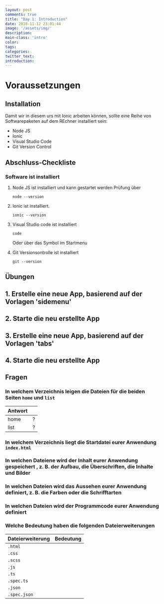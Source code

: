 ```yaml
---
layout: post
comments: true
title: "Day 1: Introduction"
date: 2018-11-12 23:01:44
image: '/assets/img/'
description:
main-class: 'intro'
color:
tags:
categories:
twitter_text:
introduction:
---
```



# Voraussetzungen

## Installation
Damit wir in diesem urs mit Ionic arbeiten können, sollte eine Reihe von Softwarepaketen auf dem REchner installiert sein:

- Node JS
- Ionic
- Visual Studio Code
- Git Version Control


## Abschluss-Checkliste

### Software ist installiert

1. Node JS ist installiert und kann gestartet werden
   Prüfung über
   
   `node --version`

2. Ionic ist installiert.
   
   `ionic --version`

3. Visual Studio code ist installiert

   `code`

   Oder über das Symbol im Startmenu

4. Git Versionsontrolle ist installiert

    `git --version`
	

## Übungen

## 1. Erstelle eine neue App, basierend auf der Vorlagen 'sidemenu'

## 2. Starte die neu erstellte App

## 3. Erstelle eine neue App, basierend auf der Vorlagen 'tabs'

## 4. Starte die neu erstellte App

## Fragen

### In welchem Verzeichnis leigen die Dateien für die beiden Seiten `home` und `list`

| Antwort |        |
| :------ | :----- |
| home    | ?      |
| list    | ?      |


### In welchem Verzeichnis liegt die Startdatei eurer Anwendung `index.html`

### In welchen Dateiene wird der Inhalt eurer Anwendung gespeichert , z. B. der Aufbau, die Überschriften, die Inhalte und Bilder

### In welchen Dateien wird das Aussehen eurer Anwendung definiert, z. B. die Farben oder die Schrifftarten

### In welchen Dateien wird der Programmcode eurer Anwendung definiert

### Welche Bedeutung haben die folgenden Dateierweiterungen

| Dateierweiterung | Bedeutung  |
| ---------------- |:----------:|
| `.html`          |            |
| `.css`           |            |
| `.scss`          |            |
| `.js`            |            |
| `.ts`            |            |
| `.spec.ts`       |            |
| `.json`          |            |
| `.spec.json`     |            |

